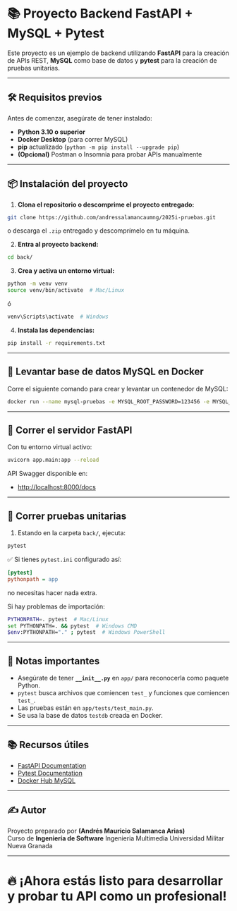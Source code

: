 # 📚 Proyecto Backend FastAPI + MySQL + Pytest

Este proyecto es un ejemplo de backend utilizando **FastAPI** para la creación de APIs REST, **MySQL** como base de datos y **pytest** para la creación de pruebas unitarias.

---

## 🛠 Requisitos previos

Antes de comenzar, asegúrate de tener instalado:

- **Python 3.10 o superior**
- **Docker Desktop** (para correr MySQL)
- **pip** actualizado (`python -m pip install --upgrade pip`)
- **(Opcional)** Postman o Insomnia para probar APIs manualmente

---

## 📦 Instalación del proyecto

1. **Clona el repositorio o descomprime el proyecto entregado:**

```bash
git clone https://github.com/andressalamancaumng/2025i-pruebas.git
```
o descarga el `.zip` entregado y descomprímelo en tu máquina.

2. **Entra al proyecto backend:**

```bash
cd back/
```

3. **Crea y activa un entorno virtual:**

```bash
python -m venv venv
source venv/bin/activate  # Mac/Linux
```
ó
```bash
venv\Scripts\activate  # Windows
```

4. **Instala las dependencias:**

```bash
pip install -r requirements.txt
```

---

## 🐬 Levantar base de datos MySQL en Docker

Corre el siguiente comando para crear y levantar un contenedor de MySQL:

```bash
docker run --name mysql-pruebas -e MYSQL_ROOT_PASSWORD=123456 -e MYSQL_DATABASE=testdb -p 3306:3306 -d mysql:8.0
```

---

## 🚀 Correr el servidor FastAPI

Con tu entorno virtual activo:

```bash
uvicorn app.main:app --reload
```

API Swagger disponible en:

- [http://localhost:8000/docs](http://localhost:8000/docs)

---

## 🧪 Correr pruebas unitarias

1. Estando en la carpeta `back/`, ejecuta:

```bash
pytest
```

✅ Si tienes `pytest.ini` configurado así:

```ini
[pytest]
pythonpath = app
```
no necesitas hacer nada extra.

Si hay problemas de importación:

```bash
PYTHONPATH=. pytest  # Mac/Linux
set PYTHONPATH=. && pytest  # Windows CMD
$env:PYTHONPATH="." ; pytest  # Windows PowerShell
```

---

## 🎯 Notas importantes

- Asegúrate de tener **`__init__.py`** en `app/` para reconocerla como paquete Python.
- `pytest` busca archivos que comiencen `test_` y funciones que comiencen `test_`.
- Las pruebas están en `app/tests/test_main.py`.
- Se usa la base de datos `testdb` creada en Docker.

---

## 📚 Recursos útiles

- [FastAPI Documentation](https://fastapi.tiangolo.com/)
- [Pytest Documentation](https://docs.pytest.org/en/stable/)
- [Docker Hub MySQL](https://hub.docker.com/_/mysql)

---

## ✍️ Autor

Proyecto preparado por **(Andrés Mauricio Salamanca Arias)**  
Curso de **Ingeniería de Software**
Ingenieria Multimedia
Universidad Militar Nueva Granada

---

# 🔥 ¡Ahora estás listo para desarrollar y probar tu API como un profesional!
